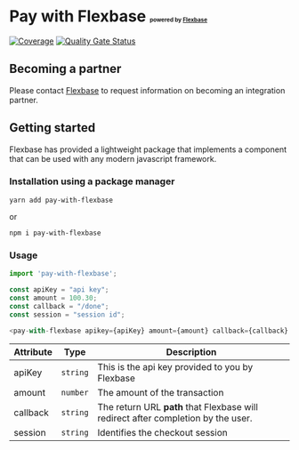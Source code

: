 # Pay with Flexbase <font size="1">powered by [Flexbase](https://flexbase.app)</font>

[![Coverage](https://sonarcloud.io/api/project_badges/measure?project=flexbase-eng_pay-with-flexbase&metric=coverage)](https://sonarcloud.io/summary/new_code?id=flexbase-eng_pay-with-flexbase) [![Quality Gate Status](https://sonarcloud.io/api/project_badges/measure?project=flexbase-eng_pay-with-flexbase&metric=alert_status)](https://sonarcloud.io/summary/new_code?id=flexbase-eng_pay-with-flexbase)


## Becoming a partner

Please contact [Flexbase](https://www.flexbase.app/merchant) to request information on becoming an integration partner.

## Getting started

Flexbase has provided a lightweight package that implements a component that can be used with any modern javascript framework. 

### Installation using a package manager

`yarn add pay-with-flexbase`

or

`npm i pay-with-flexbase`

### Usage

```ts
import 'pay-with-flexbase';

const apiKey = "api key";
const amount = 100.30;
const callback = "/done";
const session = "session id";

<pay-with-flexbase apikey={apiKey} amount={amount} callback={callback} session={session} />

```

Attribute | Type | Description
--- | --- | ---
apiKey | `string` | This is the api key provided to you by Flexbase
amount | `number` | The amount of the transaction
callback | `string` | The return URL **path** that Flexbase will redirect after completion by the user.
session | `string` | Identifies the checkout session

